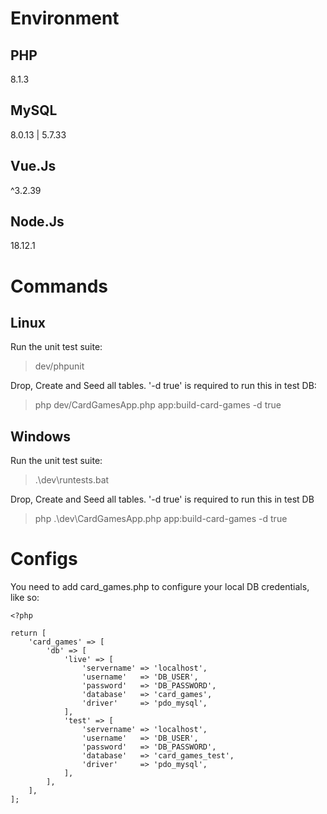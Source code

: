 # Environment

## PHP

8.1.3

## MySQL

8.0.13 | 5.7.33

## Vue.Js

^3.2.39

## Node.Js

18.12.1

# Commands

## Linux
Run the unit test suite:

>dev/phpunit

Drop, Create and Seed all tables. '-d true' is required to run this in test DB:

> php dev/CardGamesApp.php app:build-card-games -d true

## Windows
Run the unit test suite:

>.\dev\runtests.bat

Drop, Create and Seed all tables. '-d true' is required to run this in test DB

> php .\dev\CardGamesApp.php app:build-card-games -d true

# Configs

You need to add card_games.php to configure your local DB credentials, like so:

```
<?php

return [
    'card_games' => [
        'db' => [
            'live' => [
                'servername' => 'localhost',
                'username'   => 'DB_USER',
                'password'   => 'DB_PASSWORD',
                'database'   => 'card_games',
                'driver'     => 'pdo_mysql',
            ],
            'test' => [
                'servername' => 'localhost',
                'username'   => 'DB_USER',
                'password'   => 'DB_PASSWORD',
                'database'   => 'card_games_test',
                'driver'     => 'pdo_mysql',
            ],
        ],
    ],
];

```
